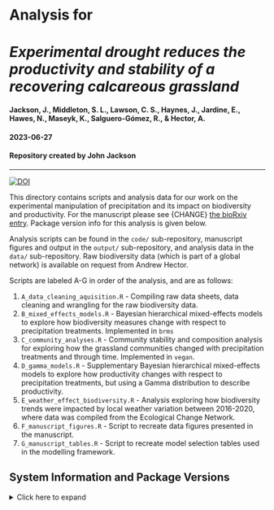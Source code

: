 # Analysis for 
# _Experimental drought reduces the productivity and stability of a recovering calcareous grassland_
#### Jackson, J., Middleton, S. L., Lawson, C. S., Haynes, J., Jardine, E., Hawes, N., Maseyk, K., Salguero-Gómez, R., & Hector, A.

#### 2023-06-27
#### Repository created by John Jackson

---

[![DOI](https://zenodo.org/badge/659275253.svg)](https://zenodo.org/badge/latestdoi/659275253)

This directory contains scripts and analysis data for our work on the experimental manipulation of precipitation and its impact on biodiversity and productivity. For the manuscript please see {CHANGE} [the bioRxiv entry](https://www.biorxiv.org/content/10.1101/2022.03.08.483493v3). Package version info for this analysis is given below.

Analysis scripts can be found in the `code/` sub-repository, manuscript figures and output in the `output/` sub-repository, and analysis data in the `data/` sub-repository. Raw biodiversity data (which is part of a global network) is available on request from Andrew Hector.

Scripts are labeled A-G in order of the analysis, and are as follows:

1. `A_data_cleaning_aquisition.R` - Compiling raw data sheets, data cleaning and wrangling for the raw biodiversity data.
2. `B_mixed_effects_models.R` - Bayesian hierarchical mixed-effects models to explore how biodiversity measures change with respect to precipitation treatments. Implemented in `brms`
3. `C_community_analyses.R` - Community stability and composition analysis for exploring how the grassland communities changed with precipitation treatments and through time. Implemented in `vegan`.
4. `D_gamma_models.R` - Supplementary Bayesian hierarchical mixed-effects models to explore how productivity changes with respect to precipitation treatments, but using a Gamma distribution to describe productivity.
5. `E_weather_effect_biodiversity.R` - Analysis exploring how biodiversity trends were impacted by local weather variation between 2016-2020, where data was compiled from the Ecological Change Network.
6. `F_manuscript_figures.R` - Script to recreate data figures presented in the manuscript.
7. `G_manuscript_tables.R` - Script to recreate model selection tables used in the modelling framework.

## System Information and Package Versions

<details>
  <summary>Click here to expand</summary>
  
```
R version 4.3.0 (2023-04-21 ucrt)
Platform: x86_64-w64-mingw32/x64 (64-bit)
Running under: Windows 10 x64 (build 19044)

attached base packages:
[1] stats     graphics  grDevices utils     datasets  methods   base     

other attached packages:
 [1] flextable_0.9.1   psych_2.3.6       MASS_7.3-58.4     gghalves_0.1.4    tidybayes_3.0.4  
 [6] GGally_2.1.2      vegan_2.6-4       lattice_0.21-8    permute_0.9-7     brms_2.19.0      
[11] Rcpp_1.0.10       viridis_0.6.3     viridisLite_0.4.2 patchwork_1.1.2   lubridate_1.9.2  
[16] forcats_1.0.0     stringr_1.5.0     dplyr_1.1.2       purrr_1.0.1       readr_2.1.4      
[21] tidyr_1.3.0       tibble_3.2.1      ggplot2_3.4.2     tidyverse_2.0.0  

loaded via a namespace (and not attached):
  [1] RColorBrewer_1.1-3      tensorA_0.36.2          rstudioapi_0.14        
  [4] jsonlite_1.8.5          magrittr_2.0.3          estimability_1.4.1     
  [7] farver_2.1.1            rmarkdown_2.22          ragg_1.2.5             
 [10] vctrs_0.6.2             askpass_1.1             base64enc_0.1-3        
 [13] htmltools_0.5.5         distributional_0.3.2    curl_5.0.0             
 [16] StanHeaders_2.26.27     htmlwidgets_1.6.2       plyr_1.8.8             
 [19] emmeans_1.8.6           zoo_1.8-12              uuid_1.1-0             
 [22] igraph_1.4.3            mime_0.12               lifecycle_1.0.3        
 [25] pkgconfig_2.0.3         colourpicker_1.2.0      Matrix_1.5-4           
 [28] R6_2.5.1                fastmap_1.1.1           shiny_1.7.4            
 [31] digest_0.6.31           colorspace_2.1-0        reshape_0.8.9          
 [34] ps_1.7.5                textshaping_0.3.6       crosstalk_1.2.0        
 [37] fansi_1.0.4             timechange_0.2.0        abind_1.4-5            
 [40] mgcv_1.8-42             compiler_4.3.0          fontquiver_0.2.1       
 [43] bit64_4.0.5             withr_2.5.0             backports_1.4.1        
 [46] inline_0.3.19           shinystan_2.6.0         pkgbuild_1.4.1         
 [49] openssl_2.0.6           gfonts_0.2.0            gtools_3.9.4           
 [52] loo_2.6.0               tools_4.3.0             zip_2.3.0              
 [55] httpuv_1.6.11           threejs_0.3.3           glue_1.6.2             
 [58] callr_3.7.3             nlme_3.1-162            promises_1.2.0.1       
 [61] grid_4.3.0              checkmate_2.2.0         cluster_2.1.4          
 [64] reshape2_1.4.4          generics_0.1.3          gtable_0.3.3           
 [67] tzdb_0.4.0              data.table_1.14.8       hms_1.1.3              
 [70] xml2_1.3.4              utf8_1.2.3              pillar_1.9.0           
 [73] ggdist_3.3.0            markdown_1.7            vroom_1.6.3            
 [76] posterior_1.4.1         later_1.3.1             splines_4.3.0          
 [79] bit_4.0.5               tidyselect_1.2.0        fontLiberation_0.1.0   
 [82] miniUI_0.1.1.1          knitr_1.43              fontBitstreamVera_0.1.1
 [85] arrayhelpers_1.1-0      gridExtra_2.3           V8_4.3.0               
 [88] crul_1.4.0              stats4_4.3.0            xfun_0.39              
 [91] bridgesampling_1.1-2    matrixStats_1.0.0       DT_0.28                
 [94] rstan_2.26.22           stringi_1.7.12          httpcode_0.3.0         
 [97] evaluate_0.21           codetools_0.2-19        officer_0.6.2          
[100] gdtools_0.3.3           cli_3.6.1               RcppParallel_5.1.7     
[103] systemfonts_1.0.4       shinythemes_1.2.0       xtable_1.8-4           
[106] munsell_0.5.0           processx_3.8.1          coda_0.19-4            
[109] svUnit_1.0.6            parallel_4.3.0          rstantools_2.3.1       
[112] ellipsis_0.3.2          prettyunits_1.1.1       dygraphs_1.1.1.6       
[115] bayesplot_1.10.0        Brobdingnag_1.2-9       mvtnorm_1.2-1          
[118] scales_1.2.1            xts_0.13.1              crayon_1.5.2           
[121] rlang_1.1.1             mnormt_2.1.1            shinyjs_2.1.0        
```

</details>

